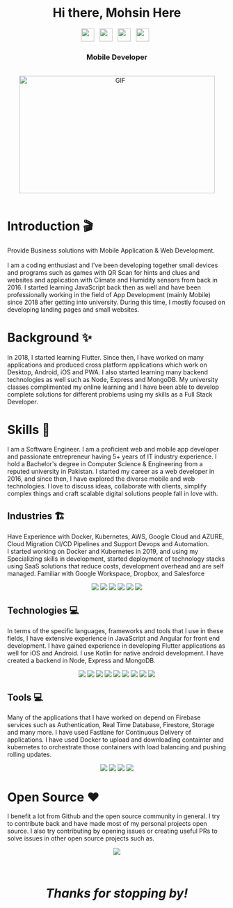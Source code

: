 <div align="center">
   <h1>Hi there, Mohsin Here
   </h1>
</div>
<p align="center">
  <a href="https://www.linkedin.com/in/mohsin-ali-899a00156/"><img height="30" src="https://img.shields.io/badge/-LINKEDIN-0077B5?style=for-the-badge&logo=linkedin&logoColor=white"></a>&nbsp;&nbsp;
  <a href="https://www.upwork.com/freelancers/~01ebcb2301c05f9684"><img height="30" src="https://img.shields.io/badge/-UPWORK-73bb44?style=for-the-badge&logo=upwork&logoColor=white"></a>&nbsp;&nbsp;
  <a href="https://www.fiverr.com/mohsin896"><img height="30" src="https://img.shields.io/badge/-FIVERR-00b22d?style=for-the-badge&logo=fiverr&logoColor=white"></a>&nbsp;&nbsp;
  <a href="https://github.com/Mo5hu"><img height="30" src="https://img.shields.io/badge/-GITHUB-333?style=for-the-badge&logo=github&logoColor=white"></a>&nbsp;&nbsp;
</p>
<div align="center">
<h3>Mobile Developer</h3>
</div>
<br />
<div align="center">
  <img height="270px" width="450px" alt="GIF" src="https://media.giphy.com/media/26tn33aiTi1jkl6H6/source.gif" />
</div>
<br />
<div align="left">
  <h1>Introduction 🎬</h1>
  <p>
    Provide Business solutions with Mobile Application & Web Development. 
    </br> </br>
    I am a coding enthusiast and I've been developing together small devices and programs such as games with QR Scan for hints and clues and websites and application with Climate and Humidity sensors from back in 2016. I started learning JavaScript back then as well and have been professionally working in the field of App Development (mainly Mobile) since 2018 after getting into university. During this time, I mostly focused on developing landing pages and small websites.
  </p>
  <h1>Background ✨</h1>
  <p>
    In 2018, I started learning Flutter. Since then, I have worked on many applications and produced cross platform applications which work on Desktop, Android, iOS and PWA. I also started learning many backend technologies as well such as Node, Express and MongoDB. My university classes complimented my online learning and I have been able to develop complete solutions for different problems using my skills as a Full Stack Developer.
  </p>
  <h1>Skills 👾</h1>
  <p>
    I am a Software Engineer. I am a proficient web and mobile app developer and passionate entrepreneur having 5+ years of IT industry experience.   I hold a Bachelor's degree in Computer Science & Engineering from a reputed university in Pakistan. I started my career as a web developer in 2016, and since then, I have explored the diverse mobile and web technologies. I love to discuss ideas, collaborate with clients, simplify complex things and craft scalable digital solutions people fall in love with.
  </p>
  <h2>Industries 🏗</h2>
  <p>
    Have Experience with Docker, Kubernetes, AWS, Google Cloud and AZURE, Cloud Migration CI/CD Pipelines and Support Devops and Automation.
    </br> I started working on Docker and Kubernetes in 2019, and using my Specializing skills in development, started deployment of technology stacks using SaaS solutions that reduce costs, development overhead and are self managed. Familiar with Google Workspace, Dropbox, and Salesforce
  </p>
  <p align="center">
    <img src="https://img.shields.io/badge/-Full Stack Development-000000?style=for-the-badge">
    <img src="https://img.shields.io/badge/-Flutter Cross Platform Development-000000?style=for-the-badge">
    <img src="https://img.shields.io/badge/-Kotlin Native Android Development-000000?style=for-the-badge">
    <img src="https://img.shields.io/badge/-AI & Machine Learning-000000?style=for-the-badge">
    <img src="https://img.shields.io/badge/-BlockChain & Cryptocurrency-000000?style=for-the-badge">
    <img src="https://img.shields.io/badge/-Internet Of Things-000000?style=for-the-badge">
  </p>
  <h2>Technologies 💻</h2>
  <p>
    In terms of the specific languages, frameworks and tools that I use in these fields, I have extensive experience in JavaScript and Angular for front end development. I have gained experience in developing Flutter applications as well for iOS and Android.
    I use Kotlin for native android development. I have created a backend in Node, Express and MongoDB.
  </p>
  <p align="center">
    <img src="https://img.shields.io/badge/-Android-000000?style=for-the-badge&logo=Android">
    <img src="https://img.shields.io/badge/-Kotlin-000000?style=for-the-badge&logo=kotlin">
    <img src="https://img.shields.io/badge/-Flutter-000000?style=for-the-badge&logo=flutter">
    <img src="https://img.shields.io/badge/-HTML5-000000?style=for-the-badge&logo=html5">
    <img src="https://img.shields.io/badge/-SASS-000000?style=for-the-badge&logo=sass">
    <img src="https://img.shields.io/badge/-Ionic-000000?style=for-the-badge&logo=ionic">
    <img src="https://img.shields.io/badge/-TypeScript-000000?style=for-the-badge&logo=typescript">
    <img src="https://img.shields.io/badge/-Angular-000000?style=for-the-badge&logo=angular">
    <img src="https://img.shields.io/badge/-Ethereum Smart Contracts-000000?style=for-the-badge&logo=ethereum">
  </p>
  <h2>Tools 💻</h2>
  <p>
    Many of the applications that I have worked on depend on Firebase services such as Authentication, Real Time Database, Firestore, Storage and many more. I have used Fastlane for Continuous Delivery of applications. I have used Docker to upload and downloading containter and kubernetes to orchestrate those containers with load balancing and pushing rolling updates.
  </p>
  <p align="center">
    <img src="https://img.shields.io/badge/-Firebase-000000?style=for-the-badge&logo=firebase">
    <img src="https://img.shields.io/badge/-Fastlane-000000?style=for-the-badge&logo=fastlane">
    <img src="https://img.shields.io/badge/-docker-000000?style=for-the-badge&logo=docker">
    <img src="https://img.shields.io/badge/-Kubernetes-000000?style=for-the-badge&logo=kubernetes">
  </p>
  <h1>Open Source ❤️</h1>
  <p>
    I benefit a lot from Github and the open source community in general. I try to contribute back and have made most of my personal projects open source. I also try contributing by opening issues or creating useful PRs to solve issues in other open source projects such as.
  </p>
</div>
<p align="center" >
  <a href="https://github.com/anuraghazra/github-readme-stats"> 
    <img src="https://github-readme-stats.vercel.app/api?username=mo5hu&&show_icons=true&theme=radical"/>
  </a>
</p>
<br />
<h1 align="center"><i>Thanks for stopping by!</i></h1>
